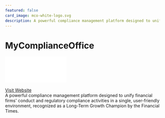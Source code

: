 ```yaml
---
featured: false
card_image: mco-white-logo.svg
description: A powerful compliance management platform designed to unify financial firms' conduct and regulatory compliance activities in a single, user-friendly environment, recognized as a Long-Term Growth Champion by the Financial Times.
---
```


# MyComplianceOffice
<img src="mco-white-logo.svg" alt="Logo" style="max-width: 200px; height: auto;">

<a href="https://mco.mycomplianceoffice.com/">Visit Website</a>  
A powerful compliance management platform designed to unify financial firms' conduct and regulatory compliance activities in a single, user-friendly environment, recognized as a Long-Term Growth Champion by the Financial Times.
